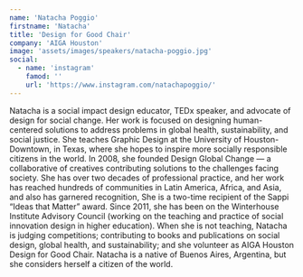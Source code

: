 ```yaml
---
name: 'Natacha Poggio'
firstname: 'Natacha'
title: 'Design for Good Chair'
company: 'AIGA Houston'
image: 'assets/images/speakers/natacha-poggio.jpg'
social:
  - name: 'instagram'
    famod: ''
    url: 'https://www.instagram.com/natachapoggio/'
---
```


Natacha is a social impact design educator, TEDx speaker, and advocate of design for social change. Her work is focused on designing human-centered solutions to address problems in global health, sustainability, and social justice. She teaches Graphic Design at the University of Houston-Downtown, in Texas, where she hopes to inspire more socially responsible citizens in the world. In 2008, she founded Design Global Change — a collaborative of creatives contributing solutions to the challenges facing society. She has over two decades of professional practice, and her work has reached hundreds of communities in Latin America, Africa, and Asia, and also has garnered recognition, She is a two-time recipient of the Sappi “Ideas that Matter” award. Since 2011, she has been on the Winterhouse Institute Advisory Council (working on the teaching and practice of social innovation design in higher education). When she is not teaching, Natacha is judging competitions; contributing to books and publications on social design, global health, and sustainability; and she volunteer as AIGA Houston Design for Good Chair. Natacha is a native of Buenos Aires, Argentina, but she considers herself a citizen of the world.
